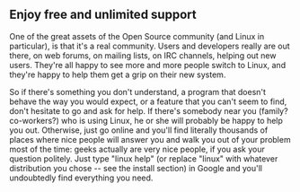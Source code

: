 <?php require("../../entete.php");?> <?php require("../../base.php");?> <?php require("../../fonctions.php");?>

<div id="corps">

<h2>Enjoy free and unlimited support</h2>

<p>One of the great assets of the Open Source community (and Linux 
in particular), is that it's a real community. Users and developers 
really are out there, on web forums, on mailing lists, on IRC channels, 
helping out new users. They're all happy to see more and more people 
switch to Linux, and they're happy to help them get a grip on their new 
system. </p>

<p>So if there's something you don't understand, a program that doesn't 
behave the way you would expect, or a feature that you can't seem to 
find, don't hesitate to go and ask for help. If there's somebody near 
you (family? co-workers?) who is using Linux, he or she will probably be 
happy to help you out. Otherwise, just go online and you'll find
literally thousands of places where nice people will answer you and walk
you out of your problem most of the time: geeks actually are very nice
people, if you ask your question politely. Just type "linux help" (or
replace "linux" with whatever distribution you chose -- see the install 
section) in Google and you'll undoubtedly find everything you need.</p>

</div>
</body>
</html>
